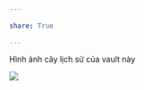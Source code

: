 ---  
share: True  
---  
Hình ảnh cây lịch sử của vault này  
![](https://i.imgur.com/qUIjny5.png)  
